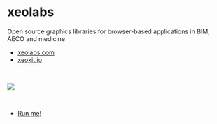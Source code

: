 # xeolabs

Open source graphics libraries for browser-based applications in BIM, AECO and medicine

* [xeolabs.com](https://xeolabs.com)
* [xeokit.io](https://xeokit.io)

<br>

[![](https://xeokit.io/img/features/xeokit-viewer.png)](https://xeokit.github.io/xeokit-bim-viewer/app/index.html?projectId=OTCConferenceCenter&tab=storeys)

<br>

* [Run me!](https://xeokit.github.io/xeokit-bim-viewer/app/index.html?projectId=OTCConferenceCenter&tab=storeys)

